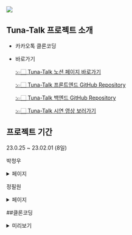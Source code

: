 ## <img src="https://capsule-render.vercel.app/api?type=waving&color=auto&height=300&section=header&text=Tuna-Talk&fontSize=90" />

## Tuna-Talk 프로젝트 소개

- 카카오톡 클론코딩

- 바로가기

  [:👉🏻 Tuna-Talk 노션 페이지 바로가기](https://www.notion.so/4-kakaotalk-82b003d7046a4d89b42621a180f02910)

  [:👉🏻 Tuna-Talk 프론트엔드 GitHub Repository](https://github.com/tuna-talk/tuna-talk-frontend)

  [:👉🏻 Tuna-Talk 백엔드 GitHub Repository](https://github.com/tuna-talk/tuna-talk-backend)

  [:👉🏻 Tuna-Talk 시연 영상 보러가기](https://www.youtube.com/watch?v=IP0atgsy0Xc&feature=youtu.be)

## 프로젝트 기간

23.0.25 ~ 23.02.01 (8일)

  박청우

<details>
<summary>페이지</summary>
<div markdown="1">

- 페이지

  친구목록
  친구추가
  채팅방 리스트
  채팅방
</details>

  정필원

<details>
<summary>페이지</summary>
<div markdown="1">

- 페이지

  회원가입
  채팅방
 </details>

  
  
##클론코딩 
  
<details>
<summary>미리보기</summary>
<div markdown="8">
<img src="https://user-images.githubusercontent.com/119986005/216029232-585c13ee-eac3-4647-9a40-2f068c6ee381.png" width="300" height="450">
<img src="https://user-images.githubusercontent.com/119986005/216029244-ea016668-1322-4b1a-9a41-ae8f7dc232c6.png" width="300" height="450">
<img src="https://user-images.githubusercontent.com/119986005/216029258-81ba3a58-35d3-4ae7-b878-70da21f88b8e.png" width="300" height="450">
<img src="https://user-images.githubusercontent.com/119986005/216029268-fed42ed3-71bc-4129-af0a-14f09a5d56c2.png" width="300" height="450">
<img src="https://user-images.githubusercontent.com/119986005/216029285-47834b73-2ea4-49d6-a721-7a4a4966569d.png" width="300" height="450">
<img src="https://user-images.githubusercontent.com/119986005/216029297-ef9284ba-e803-40b9-912c-5089f88e25ac.png" width="300" height="450">
<img src="https://user-images.githubusercontent.com/119986005/216029330-c7f70f44-c6ea-4f6b-890d-758ea9c1567f.png" width="300" height="450">
<img src="https://user-images.githubusercontent.com/119986005/216029342-f674c2b2-ee47-4d61-bad7-8345cf62d442.png" width="300" height="450">
 </details>
